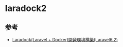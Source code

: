 # laradock2

## 参考
- [Laradock(Laravel + Docker)開発環境構築(Laravel6.2)][link]


[link]:https://www.wantedly.com/companies/company_4978634/post_articles/210214?auto_login_flag=true#_=_

